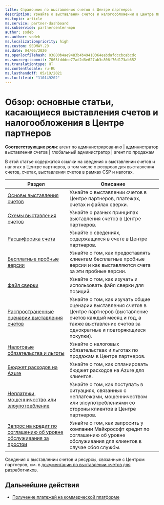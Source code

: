 ```yaml
---
title: Справочник по выставлению счетов в Центре партнеров
description: Узнайте о выставлении счетов и налогообложении в Центре партнеров. Сведения касаются выставления счетов, накладных, выставления счетов в рамках CSP и налогов.
ms.topic: article
ms.service: partner-dashboard
ms.subservice: partnercenter-mpn
author: sodeb
ms.author: sodeb
ms.localizationpriority: high
ms.custom: SEOMAY.20
ms.date: 04/05/2020
ms.openlocfilehash: 03880b4ae9483b4b49410364eabdafdccbcabcdc
ms.sourcegitcommit: 7063fdddee77ad2d8e627ab3c806f76d173ab652
ms.translationtype: HT
ms.contentlocale: ru-RU
ms.lasthandoff: 05/19/2021
ms.locfileid: "110149202"
---
```

# <a name="overview-main-billing-and-tax-articles-in-partner-center"></a>Обзор: основные статьи, касающиеся выставления счетов и налогообложения в Центре партнеров

**Соответствующие роли**: агент по администрированию | администратор выставления счетов | глобальный администратор | агент по продажам

В этой статье содержатся ссылки на сведения о выставлении счетов и налогах в Центре партнеров, в том числе о ресурсах для выставления счетов, счетах, выставлении счетов в рамках CSP и налогах.


| Раздел | Описание |
| ----- | ----------- |
| [Основы выставления счетов](billing-basics.md) | Узнайте о выставлении счетов в Центре партнеров, платежах, счетах и файлах сверки. |
| [Схемы выставления счетов](./billing-basics.md) | Узнайте о разных принципах выставления счетов в Центре партнеров. |
| [Расшифровка счета](read-your-bill.md) | Узнайте о сведениях, содержащихся в счете в Центре партнеров. |
| [Бесплатные пробные версии](offer-your-customers-trials-of-microsoft-products.md) | Узнайте о том, как предоставлять клиентам бесплатные пробные версии и как выставляются счета за эти пробные версии. |
| [Файл сверки](use-the-reconciliation-files.md) | Узнайте о том, как изучать и использовать файл сверки для позиций. |
| [Распространенные сценарии выставления счетов](common-billing-scenarios.md) | Узнайте о том, как изучать общие сценарии выставления счетов в Центре партнеров (выставление счетов каждый месяц и год, а также выставление счетов за однократные и повторяющиеся покупки). |
| [Налоговые обязательства и льготы](tax-and-tax-exemptions.md) | Узнайте о налоговых обязательствах и льготах по продажам в Центре партнеров. |
| [Бюджет расходов на Azure](set-an-azure-spending-budget-for-your-customers.md) | Узнайте о том, как спланировать бюджет расходов на Azure для клиентов. |
| [Неплатежи, мошенничество или злоупотребление](non-payment-fraud-misuse.md) | Узнайте о том, как поступать в ситуациях, связанных с неплатежами, мошенничеством или злоупотреблениями со стороны клиентов в Центре партнеров. |
| [Запрос на кредит по соглашению об уровне обслуживания за простои](request-credit.md) | Узнайте о том, как запросить у компании Майкрософт кредит по соглашению об уровне обслуживания для клиентов в случае сбоя службы. |

Сведения о выставлении счетов и ресурсы, связанные с Центром партнеров, см. в [документации по выставлении счетов для разработчиков](/partner-center/develop/manage-billing).

## <a name="next-steps"></a>Дальнейшие действия

- [Получение платежей на коммерческой платформе](marketplace-get-paid.md)